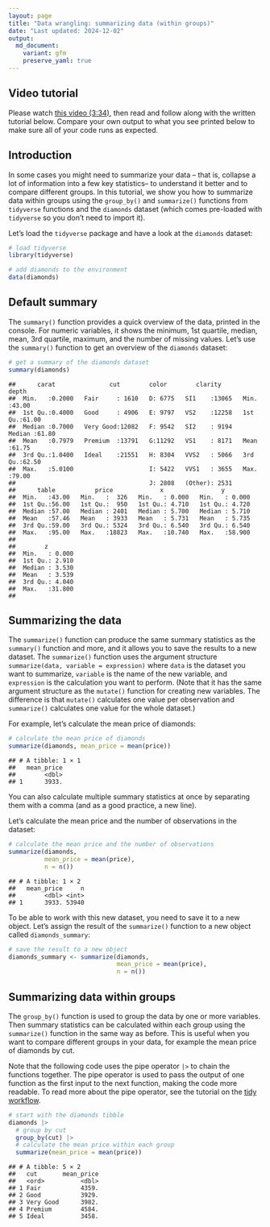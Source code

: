 ```yaml
---
layout: page
title: "Data wrangling: summarizing data (within groups)"
date: "Last updated: 2024-12-02"
output:
  md_document:
    variant: gfm
    preserve_yaml: true
---
```


## Video tutorial

Please watch [this video
(3:34)](https://vimeo.com/1011768227/2f3d24644f), then read and follow
along with the written tutorial below. Compare your own output to what
you see printed below to make sure all of your code runs as expected.

## Introduction

In some cases you might need to summarize your data – that is, collapse
a lot of information into a few key statistics– to understand it better
and to compare different groups. In this tutorial, we show you how to
summarize data within groups using the `group_by()` and `summarize()`
functions from `tidyverse` functions and the `diamonds` dataset (which
comes pre-loaded with `tidyverse` so you don’t need to import it).

Let’s load the `tidyverse` package and have a look at the `diamonds`
dataset:

``` r
# load tidyverse
library(tidyverse)

# add diamonds to the environment
data(diamonds)
```

## Default summary

The `summary()` function provides a quick overview of the data, printed
in the console. For numeric variables, it shows the minimum, 1st
quartile, median, mean, 3rd quartile, maximum, and the number of missing
values. Let’s use the `summary()` function to get an overview of the
`diamonds` dataset:

``` r
# get a summary of the diamonds dataset
summary(diamonds)
```

    ##      carat               cut        color        clarity          depth      
    ##  Min.   :0.2000   Fair     : 1610   D: 6775   SI1    :13065   Min.   :43.00  
    ##  1st Qu.:0.4000   Good     : 4906   E: 9797   VS2    :12258   1st Qu.:61.00  
    ##  Median :0.7000   Very Good:12082   F: 9542   SI2    : 9194   Median :61.80  
    ##  Mean   :0.7979   Premium  :13791   G:11292   VS1    : 8171   Mean   :61.75  
    ##  3rd Qu.:1.0400   Ideal    :21551   H: 8304   VVS2   : 5066   3rd Qu.:62.50  
    ##  Max.   :5.0100                     I: 5422   VVS1   : 3655   Max.   :79.00  
    ##                                     J: 2808   (Other): 2531                  
    ##      table           price             x                y         
    ##  Min.   :43.00   Min.   :  326   Min.   : 0.000   Min.   : 0.000  
    ##  1st Qu.:56.00   1st Qu.:  950   1st Qu.: 4.710   1st Qu.: 4.720  
    ##  Median :57.00   Median : 2401   Median : 5.700   Median : 5.710  
    ##  Mean   :57.46   Mean   : 3933   Mean   : 5.731   Mean   : 5.735  
    ##  3rd Qu.:59.00   3rd Qu.: 5324   3rd Qu.: 6.540   3rd Qu.: 6.540  
    ##  Max.   :95.00   Max.   :18823   Max.   :10.740   Max.   :58.900  
    ##                                                                   
    ##        z         
    ##  Min.   : 0.000  
    ##  1st Qu.: 2.910  
    ##  Median : 3.530  
    ##  Mean   : 3.539  
    ##  3rd Qu.: 4.040  
    ##  Max.   :31.800  
    ## 

## Summarizing the data

The `summarize()` function can produce the same summary statistics as
the `summary()` function and more, and it allows you to save the results
to a new dataset. The `summarize()` function uses the argument structure
`summarize(data, variable = expression)` where `data` is the dataset you
want to summarize, `variable` is the name of the new variable, and
`expression` is the calculation you want to perform. (Note that it has
the same argument structure as the `mutate()` function for creating new
variables. The difference is that `mutate()` calculates one value per
observation and `summarize()` calculates one value for the whole
dataset.)

For example, let’s calculate the mean price of diamonds:

``` r
# calculate the mean price of diamonds
summarize(diamonds, mean_price = mean(price))
```

    ## # A tibble: 1 × 1
    ##   mean_price
    ##        <dbl>
    ## 1      3933.

You can also calculate multiple summary statistics at once by separating
them with a comma (and as a good practice, a new line).

Let’s calculate the mean price and the number of observations in the
dataset:

``` r
# calculate the mean price and the number of observations
summarize(diamonds,
          mean_price = mean(price),
          n = n())
```

    ## # A tibble: 1 × 2
    ##   mean_price     n
    ##        <dbl> <int>
    ## 1      3933. 53940

To be able to work with this new dataset, you need to save it to a new
object. Let’s assign the result of the `summarize()` function to a new
object called `diamonds_summary`:

``` r
# save the result to a new object
diamonds_summary <- summarize(diamonds,
                              mean_price = mean(price),
                              n = n())
```

## Summarizing data within groups

The `group_by()` function is used to group the data by one or more
variables. Then summary statistics can be calculated within each group
using the `summarize()` function in the same way as before. This is
useful when you want to compare different groups in your data, for
example the mean price of diamonds by cut.

Note that the following code uses the pipe operator `|>` to chain the
functions together. The pipe operator is used to pass the output of one
function as the first input to the next function, making the code more
readable. To read more about the pipe operator, see the tutorial on the
[tidy workflow](../r_intro_workflow).

``` r
# start with the diamonds tibble
diamonds |> 
  # group by cut
  group_by(cut) |> 
  # calculate the mean price within each group
  summarize(mean_price = mean(price))
```

    ## # A tibble: 5 × 2
    ##   cut       mean_price
    ##   <ord>          <dbl>
    ## 1 Fair           4359.
    ## 2 Good           3929.
    ## 3 Very Good      3982.
    ## 4 Premium        4584.
    ## 5 Ideal          3458.

<!-- ## Video tutorial TBA -->

